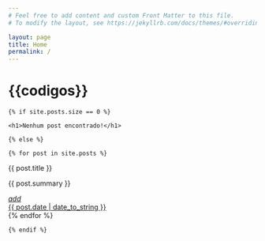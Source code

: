 ```yaml
---
# Feel free to add content and custom Front Matter to this file.
# To modify the layout, see https://jekyllrb.com/docs/themes/#overriding-theme-defaults

layout: page
title: Home
permalink: /
---
```


<h1>{{codigos}}</h1>
<div class="row">


    {% if site.posts.size == 0 %}

    <h1>Nenhum post encontrado!</h1>

    {% else %}

    {% for post in site.posts %}

  <div class="col s12 m4 l4 xl4">
    <div class="card white">
      <div class="card-content black-text">
        <span class="card-title red-text">{{ post.title }}</span>
        <p>{{ post.summary }}</p>
        <a href="{{ post.url | prepend: post.baseurl }}"
          class="btn-floating right btn-large waves-effect waves-light red darken-3"><i
            class="material-icons">add</i></a>
      </div>
      <div class="card-action">
        <a class="black-text" href="{{ post.url | prepend: post.baseurl }}">{{ post.date | date_to_string }}</a>
      </div>
    </div>
  </div>
    {% endfor %}

    {% endif %}



  <!--Fim row 1-->